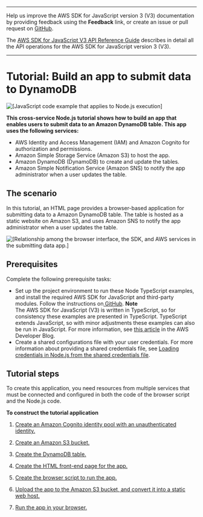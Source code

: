 --------

Help us improve the AWS SDK for JavaScript version 3 \(V3\) documentation by providing feedback using the **Feedback** link, or create an issue or pull request on [GitHub](https://github.com/awsdocs/aws-sdk-for-javascript-v3)\.

 The [AWS SDK for JavaScript V3 API Reference Guide](https://docs.aws.amazon.com/AWSJavaScriptSDK/v3/latest/index.html) describes in detail all the API operations for the AWS SDK for JavaScript version 3 \(V3\)\.

--------

# Tutorial: Build an app to submit data to DynamoDB<a name="cross-service-example-submitting-data"></a>

![\[JavaScript code example that applies to Node.js execution\]](http://docs.aws.amazon.com/sdk-for-javascript/v3/developer-guide/images/nodeicon.png)

**This cross\-service Node\.js tutorial shows how to build an app that enables users to submit data to an Amazon DynamoDB table\. This app uses the following services:**
+ AWS Identity and Access Management \(IAM\) and Amazon Cognito for authorization and permissions\.
+ Amazon Simple Storage Service \(Amazon S3\) to host the app\.
+ Amazon DynamoDB \(DynamoDB\) to create and update the tables\.
+ Amazon Simple Notification Service \(Amazon SNS\) to notify the app administrator when a user updates the table\.

## The scenario<a name="cross-service-example-submitting-data-scenario"></a>

In this tutorial, an HTML page provides a browser\-based application for submitting data to a Amazon DynamoDB table\. The table is hosted as a static website on Amazon S3, and uses Amazon SNS to notify the app administrator when a user updates the table\.

![\[Relationship among the browser interface, the SDK, and AWS services in the submitting data app.\]](http://docs.aws.amazon.com/sdk-for-javascript/v3/developer-guide/images/submitting_data.png)

## Prerequisites<a name="s3-crossservices-adddata-prereqs"></a>

Complete the following prerequisite tasks:
+ Set up the project environment to run these Node TypeScript examples, and install the required AWS SDK for JavaScript and third\-party modules\. Follow the instructions on[ GitHub](https://github.com/awsdocs/aws-doc-sdk-examples/tree/master/javascriptv3/example_code/cross-services/submit-data-app/README.md)\.
**Note**  
The AWS SDK for JavaScript \(V3\) is written in TypeScript, so for consistency these examples are presented in TypeScript\. TypeScript extends JavaScript, so with minor adjustments these examples can also be run in JavaScript\. For more information, see [this article](https://aws.amazon.com/blogs/developer/first-class-typescript-support-in-modular-aws-sdk-for-javascript/) in the AWS Developer Blog\.
+ Create a shared configurations file with your user credentials\. For more information about providing a shared credentials file, see [Loading credentials in Node\.js from the shared credentials file](loading-node-credentials-shared.md)\.

## Tutorial steps<a name="s3-crossservice-tutorial-steps"></a>

To create this application, you need resources from multiple services that must be connected and configured in both the code of the browser script and the Node\.js code\.

**To construct the tutorial application**

1. [Create an Amazon Cognito identity pool with an unauthenticated identity\.](s3-crossservices-adddata-create-idpool.md)

1. [Create an Amazon S3 bucket\.](s3-crossservices-adddata-create-bucket.md)

1. [Create the DynamoDB table\.](s3-crossservices-adddata-create-table.md)

1. [Create the HTML front\-end page for the app\.](cross-service-submitdata-front-end.md)

1. [Create the browser script to run the app\.](cross-service-submitdata-browser-script.md)

1. [Upload the app to the Amazon S3 bucket, and convert it into a static web host\.](cross-service-submitdata-create-website.md)

1. [Run the app in your browser\.](cross-service-submitdata-run-app.md)